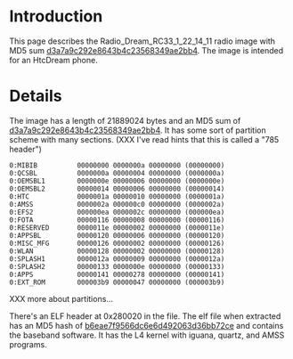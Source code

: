 # Introduction #

This page describes the Radio\_Dream\_RC33\_1\_22\_14\_11 radio image with MD5 sum [d3a7a9c292e8643b4c23568349ae2bb4](d3a7a9c292e8643b4c23568349ae2bb4.md). The image is intended for an HtcDream phone.


# Details #

The image has a length of 21889024 bytes and an MD5 sum of [d3a7a9c292e8643b4c23568349ae2bb4](d3a7a9c292e8643b4c23568349ae2bb4.md). It has some sort of partition
scheme with many sections. (XXX I've read hints that
this is called a "785 header")

```
0:MIBIB          00000000 0000000a 00000000 (00000000)
0:QCSBL          0000000a 00000004 00000000 (0000000a)
0:OEMSBL1        0000000e 00000006 00000000 (0000000e)
0:OEMSBL2        00000014 00000006 00000000 (00000014)
0:HTC            0000001a 00000010 00000000 (0000001a)
0:AMSS           0000002a 000000c0 00000000 (0000002a)
0:EFS2           000000ea 0000002c 00000000 (000000ea)
0:FOTA           00000116 00000008 00000000 (00000116)
0:RESERVED       0000011e 00000002 00000000 (0000011e)
0:APPSBL         00000120 00000006 00000000 (00000120)
0:MISC_MFG       00000126 00000002 00000000 (00000126)
0:WLAN           00000128 00000002 00000000 (00000128)
0:SPLASH1        0000012a 00000009 00000000 (0000012a)
0:SPLASH2        00000133 0000000e 00000000 (00000133)
0:APPS           00000141 00000278 00000000 (00000141)
0:EXT_ROM        000003b9 00000047 00000000 (000003b9)
```

XXX more about partitions...

There's an ELF header at 0x280020 in the file. The elf file when extracted has an MD5 hash of [b6eae7f9566dc6e6d492063d36bb72ce](b6eae7f9566dc6e6d492063d36bb72ce.md)
and contains the baseband software. It has the L4 kernel with
iguana, quartz, and AMSS programs.
